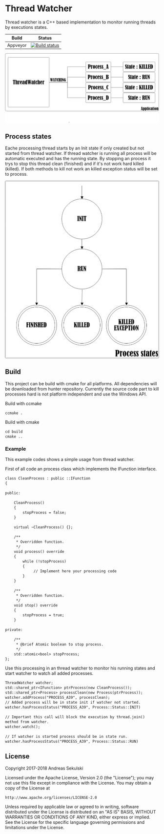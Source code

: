 # Thread Watcher

Thread watcher is a C++ based implementation to monitor running threads by executions states. 

| Build         | Status        |
| ------------- |:-------------:|
| Appveyor      | [![Build status](https://ci.appveyor.com/api/projects/status/8lek5cqicj7ma49o?svg=true)](https://ci.appveyor.com/project/Nepitwin/threadwatcher) |

![Thread Watcher][watcher]

## Process states

Eache processing thread starts by an Init state if only created but not started from thread watcher. If thread watcher is running all process will be automatic executed and has the running state. By stopping an process it trys to stop this thread clean (finished) and if it's not work hard killed (killed). If both methods to kill not work an killed exception status will be set to process.

![Process states][states]

## Build

This project can be build with cmake for all platforms. All dependencies will be downloaded from hunter repository. Currently the source code part to kill processes hard is not platform independent and use the Windows API. 

Build with ccmake
```
ccmake . 
```

Build with cmake
```
cd build
cmake ..
```

### Example

This example codes shows a simple usage from thread watcher.

First of all code an process class which implements the IFunction interface.

```
class CleanProcess : public ::IFunction
{

public:

    CleanProcess()
    {
        stopProcess = false;
    }

    virtual ~CleanProcess() {};

    /**
     * Overridden function.
     */
    void process() override
    {
        while (!stopProcess) 
        {
             // Implement here your processing code
        }
    }

    /**
     * Overridden function.
     */
    void stop() override
    {
        stopProcess = true;
    }

private:

    /**
     * @brief Atomic boolean to stop process.
     */
    std::atomic<bool> stopProcess;
};
```

Use this processing in an thread watcher to monitor his running states and start watcher to watch all added processes.

```
ThreadWatcher watcher;
std::shared_ptr<IFunction> ptrProcess(new CleanProcess());
std::shared_ptr<Process> processClean(new Process(ptrProcess));
watcher.addProcess("PROCESS_A39", processClean);
// Added process will be in state init if watcher not started.
watcher.hasProcessStatus("PROCESS_A39", Process::Status::INIT)

// Important this call will block the execution by thread.join() method from watcher.
watcher.watch();

// If watcher is started process should be in state run.
watcher.hasProcessStatus("PROCESS_A39", Process::Status::RUN)
```

## License

Copyright 2017-2018 Andreas Sekulski

Licensed under the Apache License, Version 2.0 (the "License");
you may not use this file except in compliance with the License.
You may obtain a copy of the License at

    http://www.apache.org/licenses/LICENSE-2.0

Unless required by applicable law or agreed to in writing, software
distributed under the License is distributed on an "AS IS" BASIS,
WITHOUT WARRANTIES OR CONDITIONS OF ANY KIND, either express or implied.
See the License for the specific language governing permissions and
limitations under the License.

[states]: Process_States.png
[watcher]: ThreadWatcher.png
